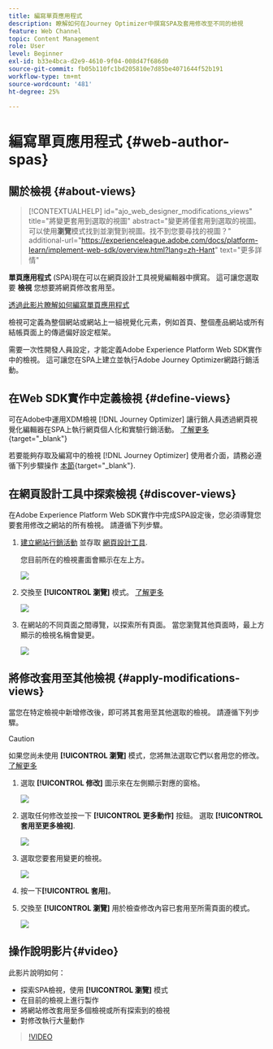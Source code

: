 ```yaml
---
title: 編寫單頁應用程式
description: 瞭解如何在Journey Optimizer中撰寫SPA及套用修改至不同的檢視
feature: Web Channel
topic: Content Management
role: User
level: Beginner
exl-id: b33e4bca-d2e9-4610-9f04-008d47f686d0
source-git-commit: fb05b110fc1bd205810e7d85be4071644f52b191
workflow-type: tm+mt
source-wordcount: '481'
ht-degree: 25%

---
```


# 編寫單頁應用程式 {#web-author-spas}

## 關於檢視 {#about-views}

>[!CONTEXTUALHELP]
>id="ajo_web_designer_modifications_views"
>title="將變更套用到選取的視圖"
>abstract="變更將僅套用到選取的視圖。可以使用&#x200B;**瀏覽**&#x200B;模式找到並瀏覽到視圖。找不到您要尋找的視圖？"
>additional-url="https://experienceleague.adobe.com/docs/platform-learn/implement-web-sdk/overview.html?lang=zh-Hant" text="更多詳情"

**單頁應用程式** (SPA)現在可以在網頁設計工具視覺編輯器中撰寫。 這可讓您選取要 **檢視** 您想要將網頁修改套用至。

[透過此影片瞭解如何編寫單頁應用程式](#video)

檢視可定義為整個網站或網站上一組視覺化元素，例如首頁、整個產品網站或所有結帳頁面上的傳遞偏好設定框架。 

需要一次性開發人員設定，才能定義Adobe Experience Platform Web SDK實作中的檢視。 這可讓您在SPA上建立並執行Adobe Journey Optimizer網路行銷活動。

## 在Web SDK實作中定義檢視 {#define-views}

可在Adobe中運用XDM檢視 [!DNL Journey Optimizer] 讓行銷人員透過網頁視覺化編輯器在SPA上執行網頁個人化和實驗行銷活動。 [了解更多](https://experienceleague.adobe.com/docs/experience-platform/edge/personalization/ajo/web-spa-implementation.html){target="_blank"}

若要能夠存取及編寫中的檢視 [!DNL Journey Optimizer] 使用者介面，請務必遵循下列步驟操作 [本節](https://experienceleague.adobe.com/docs/experience-platform/edge/personalization/ajo/web-spa-implementation.html#implement-xdm-views){target="_blank"}.

## 在網頁設計工具中探索檢視 {#discover-views}

在Adobe Experience Platform Web SDK實作中完成SPA設定後，您必須導覽您要套用修改之網站的所有檢視。 請遵循下列步驟。

1. [建立網站行銷活動](create-web.md) 並存取 [網頁設計工具](edit-web-content.md).

   您目前所在的檢視畫面會顯示在左上方。

   ![](assets/web-designer-view-home.png)

1. 交換至 **[!UICONTROL 瀏覽]** 模式。 [了解更多](../web/edit-web-content.md#browse-mode)

   ![](assets/web-designer-view-browse.png)

1. 在網站的不同頁面之間導覽，以探索所有頁面。 當您瀏覽其他頁面時，最上方顯示的檢視名稱會變更。

   ![](assets/web-designer-other-view.png)

## 將修改套用至其他檢視 {#apply-modifications-views}

當您在特定檢視中新增修改後，即可將其套用至其他選取的檢視。 請遵循下列步驟。

>[!CAUTION]
>
>如果您尚未使用 **[!UICONTROL 瀏覽]** 模式，您將無法選取它們以套用您的修改。 [了解更多](#discover-views)

1. 選取 **[!UICONTROL 修改]** 圖示來在左側顯示對應的窗格。

   ![](assets/web-designer-view-modifications-pane.png)

1. 選取任何修改並按一下 **[!UICONTROL 更多動作]** 按鈕。 選取 **[!UICONTROL 套用至更多檢視]**.

   ![](assets/web-designer-modifications-more-actions.png)

1. 選取您要套用變更的檢視。

   ![](assets/web-designer-modifications-apply-to.png)

1. 按一下&#x200B;**[!UICONTROL 套用]**。

1. 交換至 **[!UICONTROL 瀏覽]** 用於檢查修改內容已套用至所需頁面的模式。

   ![](assets/web-designer-modifications-applied-view.png)

## 操作說明影片{#video}

此影片說明如何：

* 探索SPA檢視，使用 **[!UICONTROL 瀏覽]** 模式
* 在目前的檢視上進行製作
* 將網站修改套用至多個檢視或所有探索到的檢視
* 對修改執行大量動作

>[!VIDEO](https://video.tv.adobe.com/v/3424536/?quality=12&learn=on)
